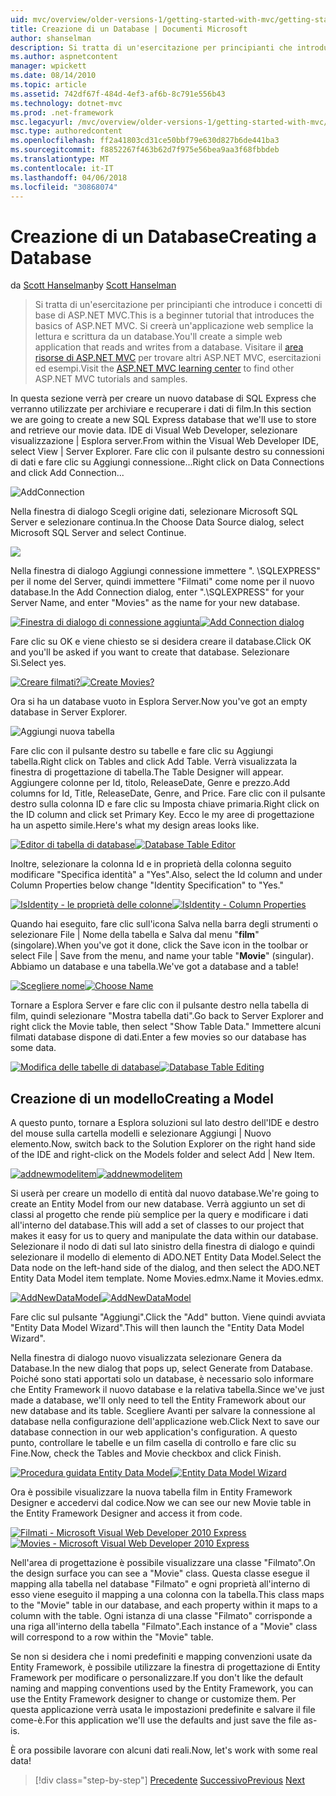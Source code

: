 ```yaml
---
uid: mvc/overview/older-versions-1/getting-started-with-mvc/getting-started-with-mvc-part4
title: Creazione di un Database | Documenti Microsoft
author: shanselman
description: Si tratta di un'esercitazione per principianti che introduce i concetti di base di ASP.NET MVC. Creare un'applicazione web semplice la lettura e scrittura da un database.
ms.author: aspnetcontent
manager: wpickett
ms.date: 08/14/2010
ms.topic: article
ms.assetid: 742df67f-484d-4ef3-af6b-8c791e556b43
ms.technology: dotnet-mvc
ms.prod: .net-framework
msc.legacyurl: /mvc/overview/older-versions-1/getting-started-with-mvc/getting-started-with-mvc-part4
msc.type: authoredcontent
ms.openlocfilehash: ff2a41803cd31ce50bbf79e630d827b6de441ba3
ms.sourcegitcommit: f8852267f463b62d7f975e56bea9aa3f68fbbdeb
ms.translationtype: MT
ms.contentlocale: it-IT
ms.lasthandoff: 04/06/2018
ms.locfileid: "30868074"
---
```

<a name="creating-a-database"></a><span data-ttu-id="542f4-104">Creazione di un Database</span><span class="sxs-lookup"><span data-stu-id="542f4-104">Creating a Database</span></span>
====================
<span data-ttu-id="542f4-105">da [Scott Hanselman](https://github.com/shanselman)</span><span class="sxs-lookup"><span data-stu-id="542f4-105">by [Scott Hanselman](https://github.com/shanselman)</span></span>

> <span data-ttu-id="542f4-106">Si tratta di un'esercitazione per principianti che introduce i concetti di base di ASP.NET MVC.</span><span class="sxs-lookup"><span data-stu-id="542f4-106">This is a beginner tutorial that introduces the basics of ASP.NET MVC.</span></span> <span data-ttu-id="542f4-107">Si creerà un'applicazione web semplice la lettura e scrittura da un database.</span><span class="sxs-lookup"><span data-stu-id="542f4-107">You'll create a simple web application that reads and writes from a database.</span></span> <span data-ttu-id="542f4-108">Visitare il [area risorse di ASP.NET MVC](../../../index.md) per trovare altri ASP.NET MVC, esercitazioni ed esempi.</span><span class="sxs-lookup"><span data-stu-id="542f4-108">Visit the [ASP.NET MVC learning center](../../../index.md) to find other ASP.NET MVC tutorials and samples.</span></span>


<span data-ttu-id="542f4-109">In questa sezione verrà per creare un nuovo database di SQL Express che verranno utilizzate per archiviare e recuperare i dati di film.</span><span class="sxs-lookup"><span data-stu-id="542f4-109">In this section we are going to create a new SQL Express database that we'll use to store and retrieve our movie data.</span></span> <span data-ttu-id="542f4-110">IDE di Visual Web Developer, selezionare visualizzazione | Esplora server.</span><span class="sxs-lookup"><span data-stu-id="542f4-110">From within the Visual Web Developer IDE, select View | Server Explorer.</span></span> <span data-ttu-id="542f4-111">Fare clic con il pulsante destro su connessioni di dati e fare clic su Aggiungi connessione...</span><span class="sxs-lookup"><span data-stu-id="542f4-111">Right click on Data Connections and click Add Connection...</span></span>

![AddConnection](getting-started-with-mvc-part4/_static/image1.png)

<span data-ttu-id="542f4-113">Nella finestra di dialogo Scegli origine dati, selezionare Microsoft SQL Server e selezionare continua.</span><span class="sxs-lookup"><span data-stu-id="542f4-113">In the Choose Data Source dialog, select Microsoft SQL Server and select Continue.</span></span>

![](getting-started-with-mvc-part4/_static/image2.png)

<span data-ttu-id="542f4-114">Nella finestra di dialogo Aggiungi connessione immettere ". \SQLEXPRESS" per il nome del Server, quindi immettere "Filmati" come nome per il nuovo database.</span><span class="sxs-lookup"><span data-stu-id="542f4-114">In the Add Connection dialog, enter ".\SQLEXPRESS" for your Server Name, and enter "Movies" as the name for your new database.</span></span>

<span data-ttu-id="542f4-115">[![Finestra di dialogo di connessione aggiunta](getting-started-with-mvc-part4/_static/image4.png)](getting-started-with-mvc-part4/_static/image3.png)</span><span class="sxs-lookup"><span data-stu-id="542f4-115">[![Add Connection dialog](getting-started-with-mvc-part4/_static/image4.png)](getting-started-with-mvc-part4/_static/image3.png)</span></span>

<span data-ttu-id="542f4-116">Fare clic su OK e viene chiesto se si desidera creare il database.</span><span class="sxs-lookup"><span data-stu-id="542f4-116">Click OK and you'll be asked if you want to create that database.</span></span> <span data-ttu-id="542f4-117">Selezionare Sì.</span><span class="sxs-lookup"><span data-stu-id="542f4-117">Select yes.</span></span>

<span data-ttu-id="542f4-118">[![Creare filmati?](getting-started-with-mvc-part4/_static/image6.png)](getting-started-with-mvc-part4/_static/image5.png)</span><span class="sxs-lookup"><span data-stu-id="542f4-118">[![Create Movies?](getting-started-with-mvc-part4/_static/image6.png)](getting-started-with-mvc-part4/_static/image5.png)</span></span>

<span data-ttu-id="542f4-119">Ora si ha un database vuoto in Esplora Server.</span><span class="sxs-lookup"><span data-stu-id="542f4-119">Now you've got an empty database in Server Explorer.</span></span>

![Aggiungi nuova tabella](getting-started-with-mvc-part4/_static/image7.png)

<span data-ttu-id="542f4-121">Fare clic con il pulsante destro su tabelle e fare clic su Aggiungi tabella.</span><span class="sxs-lookup"><span data-stu-id="542f4-121">Right click on Tables and click Add Table.</span></span> <span data-ttu-id="542f4-122">Verrà visualizzata la finestra di progettazione di tabella.</span><span class="sxs-lookup"><span data-stu-id="542f4-122">The Table Designer will appear.</span></span> <span data-ttu-id="542f4-123">Aggiungere colonne per Id, titolo, ReleaseDate, Genre e prezzo.</span><span class="sxs-lookup"><span data-stu-id="542f4-123">Add columns for Id, Title, ReleaseDate, Genre, and Price.</span></span> <span data-ttu-id="542f4-124">Fare clic con il pulsante destro sulla colonna ID e fare clic su Imposta chiave primaria.</span><span class="sxs-lookup"><span data-stu-id="542f4-124">Right click on the ID column and click set Primary Key.</span></span> <span data-ttu-id="542f4-125">Ecco le my aree di progettazione ha un aspetto simile.</span><span class="sxs-lookup"><span data-stu-id="542f4-125">Here's what my design areas looks like.</span></span>

<span data-ttu-id="542f4-126">[![Editor di tabella di database](getting-started-with-mvc-part4/_static/image9.png)](getting-started-with-mvc-part4/_static/image8.png)</span><span class="sxs-lookup"><span data-stu-id="542f4-126">[![Database Table Editor](getting-started-with-mvc-part4/_static/image9.png)](getting-started-with-mvc-part4/_static/image8.png)</span></span>

<span data-ttu-id="542f4-127">Inoltre, selezionare la colonna Id e in proprietà della colonna seguito modificare "Specifica identità" a "Yes".</span><span class="sxs-lookup"><span data-stu-id="542f4-127">Also, select the Id column and under Column Properties below change "Identity Specification" to "Yes."</span></span>

<span data-ttu-id="542f4-128">[![IsIdentity - le proprietà delle colonne](getting-started-with-mvc-part4/_static/image11.png)](getting-started-with-mvc-part4/_static/image10.png)</span><span class="sxs-lookup"><span data-stu-id="542f4-128">[![IsIdentity - Column Properties](getting-started-with-mvc-part4/_static/image11.png)](getting-started-with-mvc-part4/_static/image10.png)</span></span>

<span data-ttu-id="542f4-129">Quando hai eseguito, fare clic sull'icona Salva nella barra degli strumenti o selezionare File | Nome della tabella e Salva dal menu "**film**" (singolare).</span><span class="sxs-lookup"><span data-stu-id="542f4-129">When you've got it done, click the Save icon in the toolbar or select File | Save from the menu, and name your table "**Movie**" (singular).</span></span> <span data-ttu-id="542f4-130">Abbiamo un database e una tabella.</span><span class="sxs-lookup"><span data-stu-id="542f4-130">We've got a database and a table!</span></span>

<span data-ttu-id="542f4-131">[![Scegliere nome](getting-started-with-mvc-part4/_static/image13.png)](getting-started-with-mvc-part4/_static/image12.png)</span><span class="sxs-lookup"><span data-stu-id="542f4-131">[![Choose Name](getting-started-with-mvc-part4/_static/image13.png)](getting-started-with-mvc-part4/_static/image12.png)</span></span>

<span data-ttu-id="542f4-132">Tornare a Esplora Server e fare clic con il pulsante destro nella tabella di film, quindi selezionare "Mostra tabella dati".</span><span class="sxs-lookup"><span data-stu-id="542f4-132">Go back to Server Explorer and right click the Movie table, then select "Show Table Data."</span></span> <span data-ttu-id="542f4-133">Immettere alcuni filmati database dispone di dati.</span><span class="sxs-lookup"><span data-stu-id="542f4-133">Enter a few movies so our database has some data.</span></span>

<span data-ttu-id="542f4-134">[![Modifica delle tabelle di database](getting-started-with-mvc-part4/_static/image15.png)](getting-started-with-mvc-part4/_static/image14.png)</span><span class="sxs-lookup"><span data-stu-id="542f4-134">[![Database Table Editing](getting-started-with-mvc-part4/_static/image15.png)](getting-started-with-mvc-part4/_static/image14.png)</span></span>

## <a name="creating-a-model"></a><span data-ttu-id="542f4-135">Creazione di un modello</span><span class="sxs-lookup"><span data-stu-id="542f4-135">Creating a Model</span></span>

<span data-ttu-id="542f4-136">A questo punto, tornare a Esplora soluzioni sul lato destro dell'IDE e destro del mouse sulla cartella modelli e selezionare Aggiungi | Nuovo elemento.</span><span class="sxs-lookup"><span data-stu-id="542f4-136">Now, switch back to the Solution Explorer on the right hand side of the IDE and right-click on the Models folder and select Add | New Item.</span></span>

<span data-ttu-id="542f4-137">[![addnewmodelitem](getting-started-with-mvc-part4/_static/image17.png)](getting-started-with-mvc-part4/_static/image16.png)</span><span class="sxs-lookup"><span data-stu-id="542f4-137">[![addnewmodelitem](getting-started-with-mvc-part4/_static/image17.png)](getting-started-with-mvc-part4/_static/image16.png)</span></span>

<span data-ttu-id="542f4-138">Si userà per creare un modello di entità dal nuovo database.</span><span class="sxs-lookup"><span data-stu-id="542f4-138">We're going to create an Entity Model from our new database.</span></span> <span data-ttu-id="542f4-139">Verrà aggiunto un set di classi al progetto che rende più semplice per la query e modificare i dati all'interno del database.</span><span class="sxs-lookup"><span data-stu-id="542f4-139">This will add a set of classes to our project that makes it easy for us to query and manipulate the data within our database.</span></span> <span data-ttu-id="542f4-140">Selezionare il nodo di dati sul lato sinistro della finestra di dialogo e quindi selezionare il modello di elemento di ADO.NET Entity Data Model.</span><span class="sxs-lookup"><span data-stu-id="542f4-140">Select the Data node on the left-hand side of the dialog, and then select the ADO.NET Entity Data Model item template.</span></span> <span data-ttu-id="542f4-141">Nome Movies.edmx.</span><span class="sxs-lookup"><span data-stu-id="542f4-141">Name it Movies.edmx.</span></span>

<span data-ttu-id="542f4-142">[![AddNewDataModel](getting-started-with-mvc-part4/_static/image19.png)](getting-started-with-mvc-part4/_static/image18.png)</span><span class="sxs-lookup"><span data-stu-id="542f4-142">[![AddNewDataModel](getting-started-with-mvc-part4/_static/image19.png)](getting-started-with-mvc-part4/_static/image18.png)</span></span>

<span data-ttu-id="542f4-143">Fare clic sul pulsante "Aggiungi".</span><span class="sxs-lookup"><span data-stu-id="542f4-143">Click the "Add" button.</span></span> <span data-ttu-id="542f4-144">Viene quindi avviata "Entity Data Model Wizard".</span><span class="sxs-lookup"><span data-stu-id="542f4-144">This will then launch the "Entity Data Model Wizard".</span></span>

<span data-ttu-id="542f4-145">Nella finestra di dialogo nuovo visualizzata selezionare Genera da Database.</span><span class="sxs-lookup"><span data-stu-id="542f4-145">In the new dialog that pops up, select Generate from Database.</span></span> <span data-ttu-id="542f4-146">Poiché sono stati apportati solo un database, è necessario solo informare che Entity Framework il nuovo database e la relativa tabella.</span><span class="sxs-lookup"><span data-stu-id="542f4-146">Since we've just made a database, we'll only need to tell the Entity Framework about our new database and its table.</span></span> <span data-ttu-id="542f4-147">Scegliere Avanti per salvare la connessione al database nella configurazione dell'applicazione web.</span><span class="sxs-lookup"><span data-stu-id="542f4-147">Click Next to save our database connection in our web application's configuration.</span></span> <span data-ttu-id="542f4-148">A questo punto, controllare le tabelle e un film casella di controllo e fare clic su Fine.</span><span class="sxs-lookup"><span data-stu-id="542f4-148">Now, check the Tables and Movie checkbox and click Finish.</span></span>

<span data-ttu-id="542f4-149">[![Procedura guidata Entity Data Model](getting-started-with-mvc-part4/_static/image21.png)](getting-started-with-mvc-part4/_static/image20.png)</span><span class="sxs-lookup"><span data-stu-id="542f4-149">[![Entity Data Model Wizard](getting-started-with-mvc-part4/_static/image21.png)](getting-started-with-mvc-part4/_static/image20.png)</span></span>

<span data-ttu-id="542f4-150">Ora è possibile visualizzare la nuova tabella film in Entity Framework Designer e accedervi dal codice.</span><span class="sxs-lookup"><span data-stu-id="542f4-150">Now we can see our new Movie table in the Entity Framework Designer and access it from code.</span></span>

<span data-ttu-id="542f4-151">[![Filmati - Microsoft Visual Web Developer 2010 Express](getting-started-with-mvc-part4/_static/image23.png)](getting-started-with-mvc-part4/_static/image22.png)</span><span class="sxs-lookup"><span data-stu-id="542f4-151">[![Movies - Microsoft Visual Web Developer 2010 Express](getting-started-with-mvc-part4/_static/image23.png)](getting-started-with-mvc-part4/_static/image22.png)</span></span>

<span data-ttu-id="542f4-152">Nell'area di progettazione è possibile visualizzare una classe "Filmato".</span><span class="sxs-lookup"><span data-stu-id="542f4-152">On the design surface you can see a "Movie" class.</span></span> <span data-ttu-id="542f4-153">Questa classe esegue il mapping alla tabella nel database "Filmato" e ogni proprietà all'interno di esso viene eseguito il mapping a una colonna con la tabella.</span><span class="sxs-lookup"><span data-stu-id="542f4-153">This class maps to the "Movie" table in our database, and each property within it maps to a column with the table.</span></span> <span data-ttu-id="542f4-154">Ogni istanza di una classe "Filmato" corrisponde a una riga all'interno della tabella "Filmato".</span><span class="sxs-lookup"><span data-stu-id="542f4-154">Each instance of a "Movie" class will correspond to a row within the "Movie" table.</span></span>

<span data-ttu-id="542f4-155">Se non si desidera che i nomi predefiniti e mapping convenzioni usate da Entity Framework, è possibile utilizzare la finestra di progettazione di Entity Framework per modificare o personalizzare.</span><span class="sxs-lookup"><span data-stu-id="542f4-155">If you don't like the default naming and mapping conventions used by the Entity Framework, you can use the Entity Framework designer to change or customize them.</span></span> <span data-ttu-id="542f4-156">Per questa applicazione verrà usata le impostazioni predefinite e salvare il file come-è.</span><span class="sxs-lookup"><span data-stu-id="542f4-156">For this application we'll use the defaults and just save the file as-is.</span></span>

<span data-ttu-id="542f4-157">È ora possibile lavorare con alcuni dati reali.</span><span class="sxs-lookup"><span data-stu-id="542f4-157">Now, let's work with some real data!</span></span>

> [!div class="step-by-step"]
> <span data-ttu-id="542f4-158">[Precedente](getting-started-with-mvc-part3.md)
> [Successivo](getting-started-with-mvc-part5.md)</span><span class="sxs-lookup"><span data-stu-id="542f4-158">[Previous](getting-started-with-mvc-part3.md)
[Next](getting-started-with-mvc-part5.md)</span></span>
